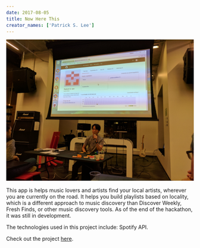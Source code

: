```yaml
---
date: 2017-08-05
title: Now Here This
creator_names: ['Patrick S. Lee']
---
```

![Photo of Patrick Lee's presentation on the app idea, "Now Here This".](/assets/events/20170805/20170805_patrick.jpg)

This app is helps music lovers and artists find your local artists, wherever you are currently on the road. It helps you build playlists based on locality, which is a different approach to music discovery than Discover Weekly, Fresh Finds, or other music discovery tools. As of the end of the hackathon, it was still in development.

The technologies used in this project include:
Spotify API.

Check out the project [here](https://github.com/leebrother).
